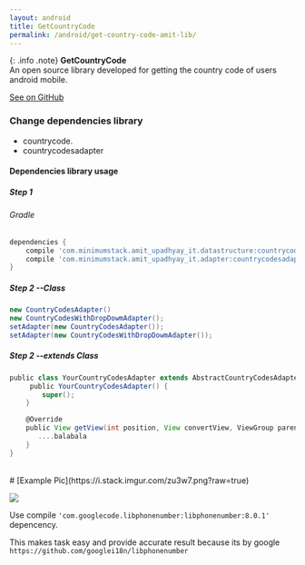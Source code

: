 ```yaml
---
layout: android
title: GetCountryCode
permalink: /android/get-country-code-amit-lib/
---
```


{: .info .note}
**GetCountryCode**<br>An open source library developed for getting the country code of users android mobile.

[See on GitHub](https://github.com/amit-upadhyay-IT/GetCountryCode)

### Change dependencies library
- countrycode.
- countrycodesadapter

#### Dependencies library usage

##### Step 1
###### Gradle

```groovy
dependencies {
    compile 'com.minimumstack.amit_upadhyay_it.datastructure:countrycode:0.0.0'
    compile 'com.minimumstack.amit_upadhyay_it.adapter:countrycodesadapter:0.0.0'
}
```
##### Step 2 --Class

```groovy
new CountryCodesAdapter()
new CountryCodesWithDropDowmAdapter();
setAdapter(new CountryCodesAdapter());
setAdapter(new CountryCodesWithDropDowmAdapter());
```
##### Step 2 --extends Class
```groovy
public class YourCountryCodesAdapter extends AbstractCountryCodesAdapter{
     public YourCountryCodesAdapter() {
        super();
    }

    @Override
    public View getView(int position, View convertView, ViewGroup parent) {
       ....balabala
    }
}
```
<br>
#  [Example Pic](https://i.stack.imgur.com/zu3w7.png?raw=true)

![](https://i.stack.imgur.com/zu3w7.png?raw=true)

Use
compile `'com.googlecode.libphonenumber:libphonenumber:8.0.1'`
depencency.

This makes task easy and provide accurate result because its by google `https://github.com/googlei18n/libphonenumber`


